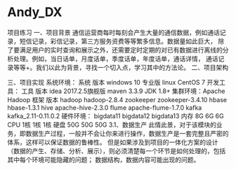# Andy_DX
项目练习
一、项目背景
通信运营商每时每刻会产生大量的通信数据，例如通话记录，短信记录，彩信记录，第三方服务资费等等繁多信息。数据量如此巨大，
除了要满足用户的实时查询和展示之外，还需要定时定期的对已有数据进行离线的分析处理。例如，当日话单，月度话单，季度话单，年度话单，通话详情，
通话记录等等+。我们以此为背景，寻找一个切入点，学习其中的方法论。
二、项目架构

三、项目实现
系统环境：
系统	版本
windows	10 专业版
linux	CentOS 7
开发工具：
工具	版本
idea	2017.2.5旗舰版
maven	3.3.9
JDK	1.8+
集群环境：Apache Hadoop
框架	版本
hadoop	hadoop-2.8.4
zookeeper	zookeeper-3.4.10
hbase	hbase-1.3.1
hive	apache-hive-2.3.0
flume	apache-flume-1.7.0
kafka	kafka_2.11-0.11.0.2
硬件环境：
	bigdata11	bigdata12	bigdata13
内存	8G	6G	6G
CPU	1核	1核	1核
硬盘	50G	50G	50G
3.1、数据生产
此情此景，对于该模块的业务，即数据生产过程，一般并不会让你来进行操作，数据生产是一套完整且严密的体系，这样可以保证数据的鲁棒性。
但是如果涉及到项目的一体化方案的设计（数据的产生、存储、分析、展示），则必须清楚每一个环节是如何处理的，包括其中每个环境可能隐藏的问题；
数据结构，数据内容可能出现的问题。

